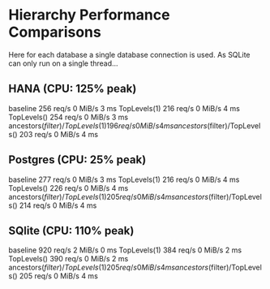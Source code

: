 # Hierarchy Performance Comparisons

Here for each database a single database connection is used. As SQLite can only run on a single thread...

## HANA (CPU: 125% peak)

baseline                                             256 req/s     0 MiB/s     3 ms
TopLevels(1)                                         216 req/s     0 MiB/s     4 ms
TopLevels()                                          254 req/s     0 MiB/s     3 ms
ancestors($filter)/TopLevels(1)                      196 req/s     0 MiB/s     4 ms
ancestors($filter)/TopLevels()                       203 req/s     0 MiB/s     4 ms

## Postgres (CPU: 25% peak)

baseline                                             277 req/s     0 MiB/s     3 ms
TopLevels(1)                                         216 req/s     0 MiB/s     4 ms
TopLevels()                                          226 req/s     0 MiB/s     4 ms
ancestors($filter)/TopLevels(1)                      205 req/s     0 MiB/s     4 ms
ancestors($filter)/TopLevels()                       214 req/s     0 MiB/s     4 ms

## SQlite (CPU: 110% peak)

baseline                                             920 req/s     2 MiB/s     0 ms
TopLevels(1)                                         384 req/s     0 MiB/s     2 ms
TopLevels()                                          390 req/s     0 MiB/s     2 ms
ancestors($filter)/TopLevels(1)                      205 req/s     0 MiB/s     4 ms
ancestors($filter)/TopLevels()                       205 req/s     0 MiB/s     4 ms

